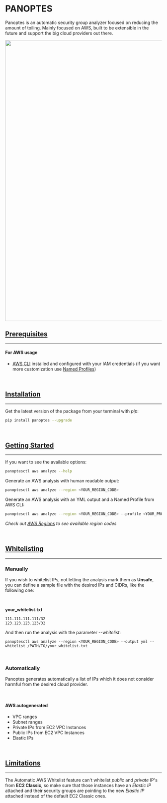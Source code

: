 # PANOPTES

Panoptes is an automatic security group analyzer focused on reducing the amount of toiling. Mainly focused on AWS, built to be extensible in the future and support the big cloud providers out there.

<img src="https://s3.amazonaws.com/tioxy.github/panoptes/sample.gif" data-canonical-src="https://s3.amazonaws.com/tioxy.github/panoptes/sample.gif" width="600" height="900" />

<br>

## [Prerequisites](#prerequisites)
-----
#### For AWS usage
- [AWS CLI](https://docs.aws.amazon.com/cli/latest/userguide/installing.html) installed and configured with your IAM credentials (if you want more customization use [Named Profiles](https://docs.aws.amazon.com/cli/latest/userguide/cli-multiple-profiles.html))

<br>

## [Installation](#installation)
-----
Get the latest version of the package from your terminal with *pip*:
```bash
pip install panoptes --upgrade
```

<br>

## [Getting Started](#getting-started)

-----
If you want to see the available options:
```bash
panoptesctl aws analyze --help
```

Generate an AWS analysis with human readable output:
```bash
panoptesctl aws analyze --region <YOUR_REGION_CODE>
```

Generate an AWS analysis with an YML output and a Named Profile from AWS CLI:
```bash
panoptesctl aws analyze --region <YOUR_REGION_CODE> --profile <YOUR_PROFILE> --output yml
```
*Check out [AWS Regions](https://docs.aws.amazon.com/AWSEC2/latest/UserGuide/using-regions-availability-zones.html) to see available region codes*


<br>

## [Whitelisting](#whitelisting)
-----

### Manually
If you wish to whitelist IPs, not letting the analysis mark them as **Unsafe**, you can define a sample file with the desired IPs and CIDRs, like the following one:

<br>

**your_whitelist.txt**
```
111.111.111.111/32
123.123.123.123/32
```
And then run the analysis with the parameter *--whitelist*:
```
panoptesctl aws analyze --region <YOUR_REGION_CODE> --output yml --whitelist /PATH/TO/your_whitelist.txt
```

<br>

### Automatically
Panoptes generates automatically a list of IPs which it does not consider harmful from the desired cloud provider.

<br>

#### AWS autogenerated
- VPC ranges
- Subnet ranges
- Private IPs from EC2 VPC Instances
- Public IPs from EC2 VPC Instances
- Elastic IPs

<br>

## [Limitations](#limitations)
----
The Automatic AWS Whitelist feature can't whitelist *public* and *private* IP's from **EC2 Classic**, so make sure that those instances have an *Elastic IP* attached and their security groups are pointing to the new *Elastic IP* attached instead of the default EC2 Classic ones.
